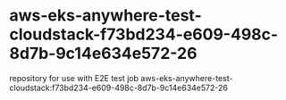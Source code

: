 # aws-eks-anywhere-test-cloudstack-f73bd234-e609-498c-8d7b-9c14e634e572-26
repository for use with E2E test job aws-eks-anywhere-test-cloudstack:f73bd234-e609-498c-8d7b-9c14e634e572-26
